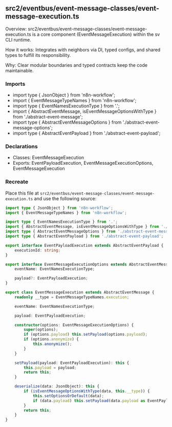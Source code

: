 ## src2/eventbus/event-message-classes/event-message-execution.ts

Overview: src2/eventbus/event-message-classes/event-message-execution.ts is a core component (EventMessageExecution) within the sv CLI runtime.

How it works: Integrates with neighbors via DI, typed configs, and shared types to fulfill its responsibility.

Why: Clear modular boundaries and typed contracts keep the code maintainable.

### Imports

- import type { JsonObject } from 'n8n-workflow';
- import { EventMessageTypeNames } from 'n8n-workflow';
- import type { EventNamesExecutionType } from '.';
- import { AbstractEventMessage, isEventMessageOptionsWithType } from './abstract-event-message';
- import type { AbstractEventMessageOptions } from './abstract-event-message-options';
- import type { AbstractEventPayload } from './abstract-event-payload';

### Declarations

- Classes: EventMessageExecution
- Exports: EventPayloadExecution, EventMessageExecutionOptions, EventMessageExecution

### Recreate

Place this file at `src2/eventbus/event-message-classes/event-message-execution.ts` and use the following source:

```ts
import type { JsonObject } from 'n8n-workflow';
import { EventMessageTypeNames } from 'n8n-workflow';

import type { EventNamesExecutionType } from '.';
import { AbstractEventMessage, isEventMessageOptionsWithType } from './abstract-event-message';
import type { AbstractEventMessageOptions } from './abstract-event-message-options';
import type { AbstractEventPayload } from './abstract-event-payload';

export interface EventPayloadExecution extends AbstractEventPayload {
	executionId: string;
}

export interface EventMessageExecutionOptions extends AbstractEventMessageOptions {
	eventName: EventNamesExecutionType;

	payload?: EventPayloadExecution;
}

export class EventMessageExecution extends AbstractEventMessage {
	readonly __type = EventMessageTypeNames.execution;

	eventName: EventNamesExecutionType;

	payload: EventPayloadExecution;

	constructor(options: EventMessageExecutionOptions) {
		super(options);
		if (options.payload) this.setPayload(options.payload);
		if (options.anonymize) {
			this.anonymize();
		}
	}

	setPayload(payload: EventPayloadExecution): this {
		this.payload = payload;
		return this;
	}

	deserialize(data: JsonObject): this {
		if (isEventMessageOptionsWithType(data, this.__type)) {
			this.setOptionsOrDefault(data);
			if (data.payload) this.setPayload(data.payload as EventPayloadExecution);
		}
		return this;
	}
}

```
